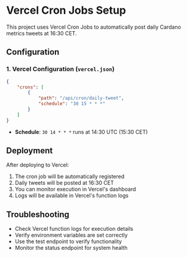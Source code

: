 # Vercel Cron Jobs Setup

This project uses Vercel Cron Jobs to automatically post daily Cardano metrics tweets at 16:30 CET.

## Configuration

### 1. Vercel Configuration (`vercel.json`)

```json
{
	"crons": [
		{
			"path": "/api/cron/daily-tweet",
			"schedule": "30 15 * * *"
		}
	]
}
```

-   **Schedule**: `30 14 * * *` runs at 14:30 UTC (15:30 CET)

## Deployment

After deploying to Vercel:

1. The cron job will be automatically registered
2. Daily tweets will be posted at 16:30 CET
3. You can monitor execution in Vercel's dashboard
4. Logs will be available in Vercel's function logs

## Troubleshooting

-   Check Vercel function logs for execution details
-   Verify environment variables are set correctly
-   Use the test endpoint to verify functionality
-   Monitor the status endpoint for system health
